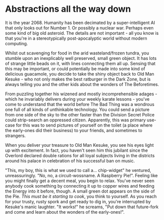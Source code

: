 # Abstractions all the way down

It is the year 2068. Humanity has been decimated by a super-intelligent AI that only looks out for Number 1. Or possibly a nuclear war. Perhaps even some kind of big old asteroid. The details are not important - all you know is that you're in a stereotypically post-apocalyptic world without modern computing.

Whilst out scavenging for food in the arid wasteland/frozen tundra, you stumble upon an inexplicably well preserved, small green object. It has lots of strange little beads on it, with lines connecting them all up. Sensing that this may be important, or could potentially be made into some kind of delicious guacamole, you decide to take the shiny object back to Old Man Kesuke - who not only makes the best ratburger in the Dark Zone, but is always telling you and the other kids about the wonders of The Beforetimes.

From puzzling together his wizened and mostly incomprehensible adages - which he invariably delivers during your weekly karate lessons - you've come to understand that the world before The Bad Thing was a wondrous one full of all kinds of unthinkable technology. You could send a picture from one side of the sky to the other faster than the Division Secret Police could strip-search an oppressed citizen. Apparently, this was primary use-case for this was to send pictures of yourself on the toilet (a place where the early-ones did their business) to your friends, and sometimes to strangers.

When you deliver your treasure to Old Man Kesuke, you see his eyes light up with excitement. In fact, you haven't seen him this jubilant since the Overlord declared double rations for all loyal subjects living in the districts around his palace in celebration of his successful ban on music.

"This, my boy, this is what we used to call a... chip-widget" he ventured, unreassuringly. "No, no, a circuit-wossname. A Raspberry Pie!". Feeling like you might finally get a decent meal, you begin to relax. You've never seen anybody cook something by connecting it up to copper wires and feeding the Energy into it before, though. A small green dot appears on the side of the Pie. *This must be it starting to cook*, you think to yourself. As you reach for your trusty, rusty spork and get ready to dig in, you're interrupted by Kesuke's manic laughter. "It works!" he screams, "Put down that future-fork and come and learn about the wonders of the early-ones!".

